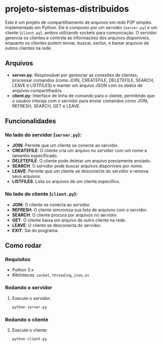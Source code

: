 # projeto-sistemas-distribuidos

Este é um projeto de compartilhamento de arquivos em rede P2P simples implementado em Python. Ele é composto por um servidor (`server.py`) e um cliente (`client.py`), ambos utilizando sockets para comunicação. O servidor gerencia os clientes e controla as informações dos arquivos disponíveis, enquanto os clientes podem enviar, buscar, excluir, e baixar arquivos de outros clientes na rede.

## Arquivos

- **server.py**: Responsável por gerenciar as conexões de clientes, processar comandos (como JOIN, CREATEFILE, DELETEFILE, SEARCH, LEAVE e LISTFILES) e manter um arquivo JSON com os dados de arquivos compartilhados.
- **client.py**: Interface de linha de comando para o cliente, permitindo que o usuário interaja com o servidor para enviar comandos como JOIN, REFRESH, SEARCH, GET e LEAVE.

## Funcionalidades

### No lado do servidor (`server.py`):

- **JOIN**: Permite que um cliente se conecte ao servidor.
- **CREATEFILE**: O cliente cria um arquivo no servidor com um nome e tamanho especificado.
- **DELETEFILE**: O cliente pode deletar um arquivo previamente enviado.
- **SEARCH**: O servidor pode buscar arquivos disponíveis por nome.
- **LEAVE**: Permite que um cliente se desconecte do servidor e remova seus arquivos.
- **LISTFILES**: Lista os arquivos de um cliente específico.

### No lado do cliente (`client.py`):

- **JOIN**: O cliente se conecta ao servidor.
- **REFRESH**: O cliente sincroniza sua lista de arquivos com o servidor.
- **SEARCH**: O cliente procura por arquivos no servidor.
- **GET**: O cliente baixa um arquivo de outro cliente na rede.
- **LEAVE**: O cliente se desconecta do servidor.
- **EXIT**: Sai do programa.

## Como rodar

### Requisitos

- Python 3.x
- Bibliotecas: `socket`, `threading`, `json`, `os`

### Rodando o servidor

1. Execute o servidor:

   ```bash
   python server.py
   ```

### Rodando o cliente

2. Execute o cliente:
   ```bash
   python client.py
   ```
